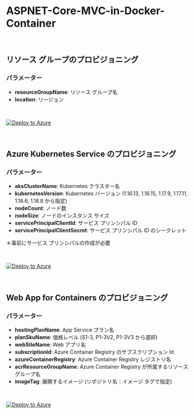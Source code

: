 # ASPNET-Core-MVC-in-Docker-Container

<br />

## リソース グループのプロビジョニング

### パラメーター
- **resourceGroupName**: リソース グループ名
- **location**: リージョン

<br />

[![Deploy to Azure](https://aka.ms/deploytoazurebutton)](https://portal.azure.com/#create/Microsoft.Template/uri/https%3A%2F%2Fraw.githubusercontent.com%2Fhiroyay-ms%2FASPNET-Core-MVC-in-Docker-Container%2Fmain%2Farm%2Ftemplates%2Fdeploy-resource-group.json)

<br />

## Azure Kubernetes Service のプロビジョニング

### パラメーター
- **aksClusterName**: Kubernetes クラスター名
- **kubernetesVersion**: Kubernetes バージョン (1.16.13, 1.16.15, 1.17.9, 1.17.11, 1.18.6, 1.18.8 から指定)
- **nodeCount**: ノード数
- **nodeSize**: ノードのインスタンス サイズ
- **servicePrincipalClientId**: サービス プリンシパル ID
- **servicePrincipalClientSecret**: サービス プリンシパル ID のシークレット

＊事前にサービス プリンシパルの作成が必要

<br />

[![Deploy to Azure](https://aka.ms/deploytoazurebutton)](https://portal.azure.com/#create/Microsoft.Template/uri/https%3A%2F%2Fraw.githubusercontent.com%2Fhiroyay-ms%2FASPNET-Core-MVC-in-Docker-Container%2Fmain%2Farm%2Ftemplates%2Fdeply-aks-cluster.json)

<br />

## Web App for Containers のプロビジョニング

### パラメーター
- **hostingPlanName**: App Service プラン名
- **planSkuName**: 価格レベル (S1-3, P1-3V2, P1-3V3 から選択)
- **webSiteName**: Web アプリ名
- **subscriptionId**: Azure Container Registry のサブスクリプション Id
- **azureContainerRegistry**: Azure Container Registry レジストリ名
- **acrResourceGroupName**: Azure Container Registry が所属するリソース グループ名
- **imageTag**: 展開するイメージ (リポジトリ名：イメージ タグで指定)

<br />

[![Deploy to Azure](https://aka.ms/deploytoazurebutton)](https://portal.azure.com/#create/Microsoft.Template/uri/https%3A%2F%2Fraw.githubusercontent.com%2Fhiroyay-ms%2FASPNET-Core-MVC-in-Docker-Container%2Fmain%2Farm%2Ftemplates%2Fdeploy-webapps-for-container.json)
